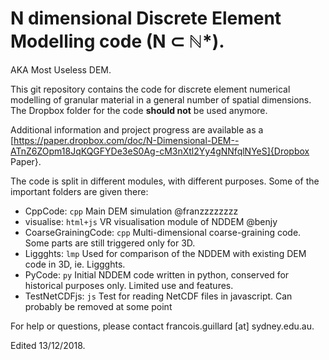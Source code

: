 # N dimensional Discrete Element Modelling code (N ⊂ ℕ*).
AKA Most Useless DEM.

This git repository contains the code for discrete element numerical modelling of granular material in a general number of spatial dimensions. The Dropbox folder for the code **should not** be used anymore.  

Additional information and project progress are available as a [https://paper.dropbox.com/doc/N-Dimensional-DEM--ATnZ6ZOpm18JqKQGFYDe3eS0Ag-cM3nXtl2Yy4gNNfqlNYeS]{Dropbox Paper}.

The code is split in different modules, with different purposes. Some of the important folders are given there:
- CppCode: `cpp` Main DEM simulation @franzzzzzzzz
- visualise: `html+js` VR visualisation module of NDDEM @benjy
- CoarseGrainingCode: `cpp` Multi-dimensional coarse-graining code. Some parts are still triggered only for 3D.
- Liggghts: `lmp` Used for comparison of the NDDEM with existing DEM code in 3D, ie. Liggghts.
- PyCode: `py` Initial NDDEM code written in python, conserved for historical purposes only. Limited use and features.
- TestNetCDFjs: `js` Test for reading NetCDF files in javascript. Can probably be removed at some point


For help or questions, please contact francois.guillard [at] sydney.edu.au.

Edited 13/12/2018.
